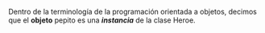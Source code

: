Dentro de la terminología de la programación orientada a objetos, decimos que el **objeto** pepito es una ***instancia*** de la clase Heroe.

